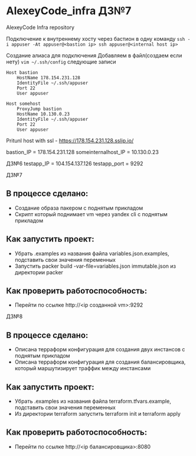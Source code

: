 # AlexeyCode_infra ДЗ№7
AlexeyCode Infra repository


Подключение к внутреннему хосту через бастион в одну команду
``ssh -i appuser -At appuser@<bastion ip> ssh appuser@<internal host ip>``

Создание алиаса для подключения
Добавляем в файл(создаем если нету) `vim ~/.ssh/config` следующие записи
```
Host bastion
    HostName 178.154.231.128
    IdentityFile ~/.ssh/appuser
    Port 22
    User appuser

Host somehost
    ProxyJump bastion
    HostName 10.130.0.23
    IdentityFile ~/.ssh/appuser
    Port 22
    User appuser
```

Pritunl host with ssl - https://178.154.231.128.sslip.io/

bastion_IP = 178.154.231.128
someinternalhost_IP = 10.130.0.23

ДЗ№6
testapp_IP = 104.154.137.126
testapp_port = 9292

ДЗ№7
## В процессе сделано:
 - Создание образа пакером с поднятым прикладом
 - Скрипт который поднимает vm  через yandex cli c поднятым прикладом

## Как запустить проект:
 - Убрать .examples из названия файла variables.json.examples, подставить свои значения переменных
 - Запустить packer build -var-file=variables.json immutable.json из директории packer

## Как проверить работоспособность:
 - Перейти по ссылке http://<ip созданной vm>:9292

ДЗ№8
## В процессе сделано:
- Описана терраформ конфигурация для создания двух инстансов с поднятым прикладом
- Описана терраформ конфигурация для создания балансировщика, который маршутизирует траффик между инстансами

## Как запустить проект:
- Убрать .examples из названия файла terraform.tfvars.example, подставить свои значения переменных
- Из директории terraform запустить terraform init и terraform apply 

## Как проверить работоспособность:
- Перейти по ссылке http://<ip балансировщика>:8080
